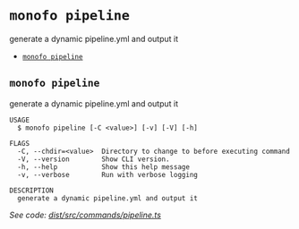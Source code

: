 `monofo pipeline`
=================

generate a dynamic pipeline.yml and output it

* [`monofo pipeline`](#monofo-pipeline)

## `monofo pipeline`

generate a dynamic pipeline.yml and output it

```
USAGE
  $ monofo pipeline [-C <value>] [-v] [-V] [-h]

FLAGS
  -C, --chdir=<value>  Directory to change to before executing command
  -V, --version        Show CLI version.
  -h, --help           Show this help message
  -v, --verbose        Run with verbose logging

DESCRIPTION
  generate a dynamic pipeline.yml and output it
```

_See code: [dist/src/commands/pipeline.ts](https://github.com/vital-software/monofo-buildkite-plugin/blob/v5.0.13/dist/src/commands/pipeline.ts)_
